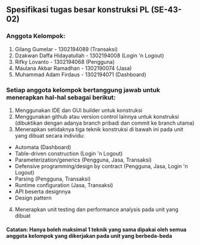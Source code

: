 ## Spesifikasi tugas besar konstruksi PL (SE-43-02)

### Anggota Kelompok:
1. Gilang Gumelar - 1302194089 (Transaksi)
2. Dzakwan Daffa Hidayatullah - 1302194008 (Login 'n Logout)
3. Rifky Lovanto - 1302194068 (Pengguna)
4. Maulana Akbar Ramadhan - 1302190074 (Jasa)
5. Muhammad Adam Firdaus - 1302194071 (Dashboard)

### Setiap anggota kelompok bertanggung jawab untuk menerapkan hal-hal sebagai berikut:
1. Menggunakan IDE dan GUI builder untuk konstruksi
2. Menggunakan github atau version control lainnya untuk konstruksi (dibuktikan dengan adanya branch pribadi dan commit ke branch utama)
3. Menerapkan setidaknya tiga teknik konstruksi di bawah ini pada unit yang dibuat secara individu:
-	Automata (Dashboard)
-	Table-driven construction (Login 'n Logout)
-	Parameterization/generics (Pengguna, Jasa, Transaksi)
-	Defensive programming/design by contract (Pengguna, Jasa, Login 'n Logout)
-	Parsing (Pengguna, Transaksi)
-	Runtime configuration (Jasa, Transaksi)
-	API beserta designnya
-	Design pattern
4. Menerapkan unit testing dan performance analysis pada unit yang dibuat
#### Catatan: Hanya boleh maksimal 1 teknik yang sama dipakai oleh semua anggota kelompok yang dikerjakan pada unit yang berbeda-beda